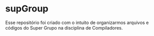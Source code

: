 # supGroup
Esse repositório foi criado com o intuito de organizarmos arquivos e códigos do Super Grupo na disciplina de Compiladores.
